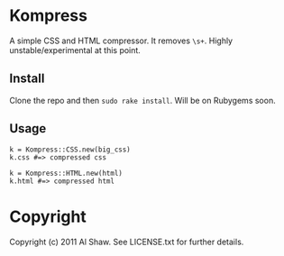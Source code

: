 # Kompress

A simple CSS and HTML compressor. It removes `\s+`. Highly unstable/experimental at this point.

## Install

Clone the repo and then `sudo rake install`. Will be on Rubygems soon.

## Usage

    k = Kompress::CSS.new(big_css)
    k.css #=> compressed css
    
    k = Kompress::HTML.new(html)
    k.html #=> compressed html
    
    
# Copyright

Copyright (c) 2011 Al Shaw. See LICENSE.txt for
further details.


